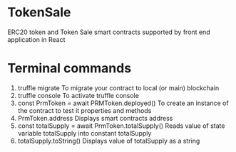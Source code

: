 # TokenSale

ERC20 token and Token Sale smart contracts supported by front end application in React

# Terminal commands

1. truffle migrate
   To migrate your contract to local (or main) blockchain
2. truffle console
   To activate truffle console
3. const PrmToken = await PRMToken.deployed()
   To create an instance of the contract to test it properties and methods
4. PrmToken.address
   Displays smart contracts address
5. const totalSupply = await PrmToken.totalSupply()
   Reads value of state variable totalSupply into constant totalSupply
6. totalSupply.toString()
   Displays value of totalSupply as a string
